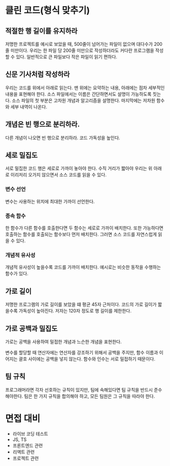 # 클린 코드(형식 맞추기)

## 적절한 행 길이를 유지하라

저명한 프로젝트를 예시로 보았을 때, 500줄이 넘어가는 파일이 없으며 대다수가 200줄 미만이다. 우리는 한 파일 당 200줄 미만으로 작성하더라도 커다란 프로그램을 작성할 수 있다.
일반적으로 큰 파일보다 작은 파일이 읽기 편하다.

## 신문 기사처럼 작성하라

우리는 코드를 위에서 아래로 읽는다. 맨 위에는 요약하는 내용, 아래에는 점차 세부적인 내용을 표현해야 한다.
소스 파일에서는 이름은 간단하면서도 설명이 가능하도록 짓는다. 소스 파일의 첫 부분은 고차원 개념과 알고리즘을 설명한다. 마지막에는 저차원 함수와 세부 내역이 나온다.

## 개념은 빈 행으로 분리하라.

다른 개념이 나오면 빈 행으로 분리하라. 코드 가독성을 높인다.

## 세로 밀집도

서로 밀집한 코드 행은 세로로 가까이 놓아야 한다. 수직 거리가 짧아야 우리는 위 아래로 이리저리 오가지 않으면서 소스 코드를 읽을 수 있다.

### 변수 선언

변수는 사용하는 위치에 최대한 가까이 선언한다.

### 종속 함수

한 함수가 다른 함수를 호출한다면 두 함수는 세로로 가까이 배치한다. 또한 가능하다면 호출하는 함수를 호출되는 함수보다 먼저 배치한다. 그러면 소스 코드를 자연스럽게 읽을 수 있다.

### 개념적 유사성

개념적 유사성이 높을수록 코드를 가까이 배치한다. 예시로는 비슷한 동작을 수행하는 함수가 있다.

## 가로 길이

저명한 프로그램의 가로 길이를 보았을 떄 평균 45자 근처이다. 코드의 가로 길이가 짧을수록 가독성이 높아진다. 저자는 120자 정도로 행 길이를 제한한다.

## 가로 공백과 밀집도

가로는 공백을 사용하여 밀접한 개념과 느슨한 개념을 표현한다.

변수를 할당할 때 연산자에는 연산자를 강조하기 위해서 공백을 주지만, 함수 이름과 이어지는 괄호 사이에는 공백을 넣지 않는다. 함수와 인수는 서로 밀접하기 때문이다.

## 팀 규칙

프로그래머라면 각자 선호하는 규칙이 있지만, 팀에 속해있다면 팀 규칙을 반드시 준수해야한다.
팀은 한 가지 규칙을 합의해야 하고, 모든 팀원은 그 규칙을 따라야 한다.

# 면접 대비

- 라이브 코딩 테스트
- JS, TS
- 프론트엔드 관련
- 리액트 관련
- 프로젝트 관련
